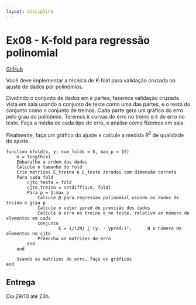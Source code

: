 ```yaml
---
layout: disciplina
---
```


# Ex08 - K-fold para regressão polinomial

[GitHub](https://classroom.github.com/a/LH30cM0c)

Você deve implementar a técnica de K-fold para validação cruzada no ajuste de dados por
polinômios.

Dividindo o conjunto de dados em $k$ partes, fazemos validação cruzada vista em sala
usando o conjunto de teste como uma das partes, e o resto do conjunto como o conjunto de
treinos. Cada parte gera um gráfico do erro pelo grau do polinômio. Teremos $k$ curvas
do erro no treino e $k$ do erro no teste. Faça a média de cada tipo de erro, e analise
como fizemos em sala.

Finalmente, faça um gráfico do ajuste e calcule a medida $R^2$ de qualidade do ajuste.

```
function kfold(x, y; num_folds = 5, max_p = 15)
    m = length(x)
    Embaralhe a ordem dos dados
    Calcule o tamanho do fold
    Crie matrizes E_treino e E_teste zeradas com dimensão correta
    Para cada fold
        cjto_teste = fold
        cjto_treino = setdiff(1:m, fold)
        Para p = 1:max_p
            Calcule β para regressao polinomial usando os dados de treino e grau p
            Calcule o vetor ypred de previsão dos dados
            Calcule o erro no treino e no teste, relativo ao número de elementos em cada
            conjunto
                    E = 1/(2N) ∑ (yᵢ - ypredᵢ)²,      N o número de elementos no cjto
            Preencha as matrizes de erro
        end
    end

    Usando as matrizes de erro, faça os gráficos
end
```

## Entrega

Dia 29/10 até 23h.

